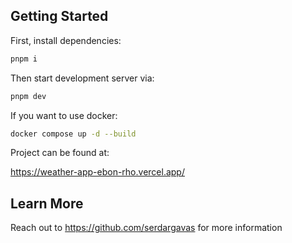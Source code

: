 ## Getting Started

First, install dependencies:

```bash
pnpm i
```

Then start development server via:

```bash
pnpm dev
```

If you want to use docker:

```bash
docker compose up -d --build
```

Project can be found at: 

https://weather-app-ebon-rho.vercel.app/

## Learn More

Reach out to https://github.com/serdargavas for more information
